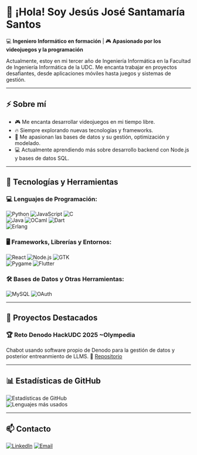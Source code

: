 # 👋 ¡Hola! Soy Jesús José Santamaría Santos

💻 **Ingeniero Informático en formación** | 🎮 **Apasionado por los videojuegos y la programación**  

Actualmente, estoy en mi tercer año de Ingeniería Informática en la Facultad de Ingeniería Informática de la UDC. Me encanta trabajar en proyectos desafiantes, desde aplicaciones móviles hasta juegos y sistemas de gestión.  

---

## ⚡ Sobre mí  
- 🎮 Me encanta desarrollar videojuegos en mi tiempo libre.  
- 🔥 Siempre explorando nuevas tecnologías y frameworks.  
- 🌱 Me apasionan las bases de datos y su gestión, optimización y modelado.  
- 💻 Actualmente aprendiendo más sobre desarrollo backend con Node.js y bases de datos SQL.

---

## 🔧 Tecnologías y Herramientas  
### 💻 **Lenguajes de Programación:**  
![Python](https://img.shields.io/badge/Python-3776AB?style=for-the-badge&logo=python&logoColor=white) ![JavaScript](https://img.shields.io/badge/JavaScript-F7DF1E?style=for-the-badge&logo=javascript&logoColor=black) ![C](https://img.shields.io/badge/C-00599C?style=for-the-badge&logo=c&logoColor=white)  
![Java](https://img.shields.io/badge/Java-ED8B00?style=for-the-badge&logo=openjdk&logoColor=white) ![OCaml](https://img.shields.io/badge/OCaml-EF7A08?style=for-the-badge&logo=ocaml&logoColor=white) ![Dart](https://img.shields.io/badge/Dart-0175C2?style=for-the-badge&logo=dart&logoColor=white)  
![Erlang](https://img.shields.io/badge/Erlang-A90533?style=for-the-badge&logo=erlang&logoColor=white) 

### 🖥️ **Frameworks, Librerías y Entornos:**  
![React](https://img.shields.io/badge/React-20232A?style=for-the-badge&logo=react&logoColor=61DAFB) ![Node.js](https://img.shields.io/badge/Node.js-339933?style=for-the-badge&logo=nodedotjs&logoColor=white) ![GTK](https://img.shields.io/badge/GTK-4.0-blue?style=for-the-badge)  
![Pygame](https://img.shields.io/badge/Pygame-3776AB?style=for-the-badge&logo=python&logoColor=white) ![Flutter](https://img.shields.io/badge/Flutter-02569B?style=for-the-badge&logo=flutter&logoColor=white)

### 🛠 **Bases de Datos y Otras Herramientas:**  
![MySQL](https://img.shields.io/badge/MySQL-4479A1?style=for-the-badge&logo=mysql&logoColor=white) ![OAuth](https://img.shields.io/badge/OAuth-EC4A3F?style=for-the-badge&logo=auth0&logoColor=white)  

---

## 🚀 Proyectos Destacados  
### 🏆 **Reto Denodo HackUDC 2025 ~Olympedia**  
Chabot usando software propio de Denodo para la gestión de datos y posterior entreanmiento de LLMS. 
🔗 [Repositorio](https://github.com/jjsantamariasantos/hackaton2025)

---

## 📊 Estadísticas de GitHub  
![Estadísticas de GitHub](https://github-readme-stats.vercel.app/api?username=jjsantamariasantos&show_icons=true&theme=dark)  
![Lenguajes más usados](https://github-readme-stats.vercel.app/api/top-langs/?username=jjsantamariasantos&layout=compact&theme=dark)  

---

## 📫 Contacto  
[![LinkedIn](https://img.shields.io/badge/LinkedIn-blue?style=for-the-badge&logo=linkedin)](www.linkedin.com/in/jesús-santamaría-santos) [![Email](https://img.shields.io/badge/Email-D14836?style=for-the-badge&logo=gmail&logoColor=white)](mailto:jotaoleiros@gmail.com)  
